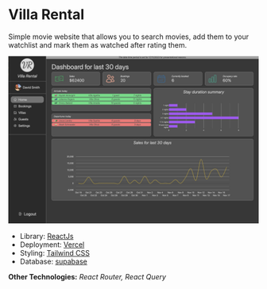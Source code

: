 # Villa Rental

Simple movie website that allows you to search movies, add them to your watchlist and mark them as watched after rating them.

![Alt text](/public/VillaRentalSS.jpeg?raw=true)

- Library: [ReactJs](https://react.dev/)
- Deployment: [Vercel](https://vercel.com/)
- Styling: [Tailwind CSS](https://tailwindcss.com/)
- Database: [supabase](https://supabase.com//)

**Other Technologies:** _React Router, React Query_
